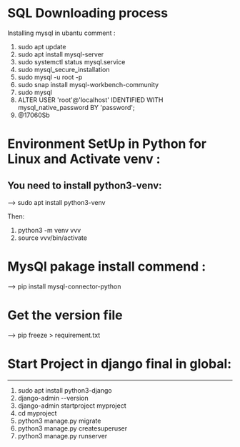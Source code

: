 # SQL Downloading process
Installing mysql in ubantu comment : 
1. sudo apt update 
2. sudo apt install mysql-server
3. sudo systemctl status mysql.service
4.  sudo mysql_secure_installation
5.  sudo mysql -u root -p
6.  sudo snap install mysql-workbench-community
7.  sudo mysql
8.  ALTER USER 'root'@'localhost' IDENTIFIED WITH mysql_native_password BY 'password';
7.  @17060Sb


# Environment SetUp in Python for Linux and Activate venv :

You need to install python3-venv:
-------------------------------------
--> sudo apt install python3-venv

Then:
1. python3 -m venv vvv
2. source vvv/bin/activate


# MysQl pakage install commend :

 --> pip install mysql-connector-python

# Get the version file 

--> pip freeze > requirement.txt






# Start Project in django final in global: 
-------------------------------------------
1. sudo apt install python3-django
2.  django-admin --version 
3. django-admin startproject myproject
4. cd myproject
5. python3 manage.py migrate
6. python3 manage.py createsuperuser
7. python3 manage.py runserver






